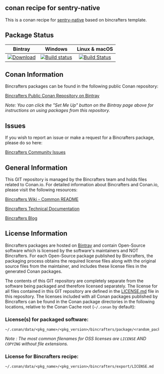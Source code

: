 ## conan recipe for sentry-native

This is a conan recipe for [sentry-native](https://github.com/getsentry/sentry-native) based on bincrafters template.

## Package Status

|                                                                                                     Bintray                                                                                                      |                                                                                    Windows                                                                                    |                                                           Linux & macOS                                                           |
| :--------------------------------------------------------------------------------------------------------------------------------------------------------------------------------------------------------------: | :---------------------------------------------------------------------------------------------------------------------------------------------------------------------------: | :-------------------------------------------------------------------------------------------------------------------------------: |
| [![Download](https://api.bintray.com/packages/bincrafters/public-conan/package_name%3Abincrafters/images/download.svg) ](https://bintray.com/bincrafters/public-conan/package_name%3Abincrafters/_latestVersion) | [![Build status](https://ci.appveyor.com/api/projects/status/github/bincrafters/conan-package_name?svg=true)](https://ci.appveyor.com/project/bincrafters/conan-package_name) | [![Build Status](https://travis-ci.com/bincrafters/conan-package_name.svg)](https://travis-ci.com/bincrafters/conan-package_name) |

## Conan Information

Bincrafters packages can be found in the following public Conan repository:

[Bincrafters Public Conan Repository on Bintray](https://bintray.com/bincrafters/public-conan)

_Note: You can click the "Set Me Up" button on the Bintray page above for instructions on using packages from this repository._

## Issues

If you wish to report an issue or make a request for a Bincrafters package, please do so here:

[Bincrafters Community Issues](https://github.com/bincrafters/community/issues)

## General Information

This GIT repository is managed by the Bincrafters team and holds files related to Conan.io. For detailed information about Bincrafters and Conan.io, please visit the following resources:

[Bincrafters Wiki - Common README](https://github.com/bincrafters/community/wiki/Common-README.md)

[Bincrafters Technical Documentation](http://bincrafters.readthedocs.io/en/latest/)

[Bincrafters Blog](https://bincrafters.github.io)

## License Information

Bincrafters packages are hosted on [Bintray](https://bintray.com) and contain Open-Source software which is licensed by the software's maintainers and NOT Bincrafters. For each Open-Source package published by Bincrafters, the packaging process obtains the required license files along with the original source files from the maintainer, and includes these license files in the generated Conan packages.

The contents of this GIT repository are completely separate from the software being packaged and therefore licensed separately. The license for all files contained in this GIT repository are defined in the [LICENSE.md](LICENSE.md) file in this repository. The licenses included with all Conan packages published by Bincrafters can be found in the Conan package directories in the following locations, relative to the Conan Cache root (`~/.conan` by default):

### License(s) for packaged software:

    ~/.conan/data/<pkg_name>/<pkg_version>/bincrafters/package/<random_package_id>/license/<LICENSE_FILES_HERE>

_Note : The most common filenames for OSS licenses are `LICENSE` AND `COPYING` without file extensions._

### License for Bincrafters recipe:

    ~/.conan/data/<pkg_name>/<pkg_version>/bincrafters/export/LICENSE.md
